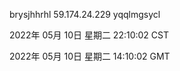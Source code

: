 brysjhhrhl 59.174.24.229 yqqlmgsycl

2022年 05月 10日 星期二 22:10:02 CST

2022年 05月 10日 星期二 14:10:02 GMT
